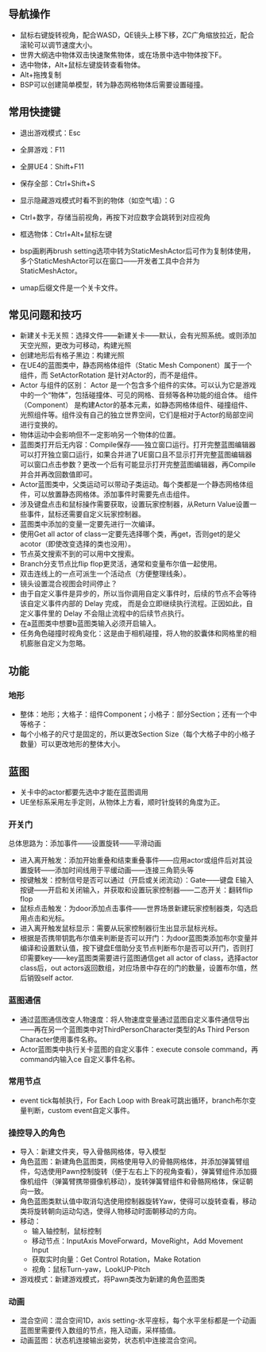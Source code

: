 ## 导航操作
  - 鼠标右键旋转视角，配合WASD，QE镜头上移下移，ZC广角缩放拉近，配合滚轮可以调节速度大小。
  - 世界大纲选中物体双击快速聚焦物体，或在场景中选中物体按下F。
  - 选中物体，Alt+鼠标左键旋转查看物体。
- Alt+拖拽复制
- BSP可以创建简单模型，转为静态网格物体后需要设置碰撞。

## 常用快捷键
- 退出游戏模式：Esc
- 全屏游戏：F11
- 全屏UE4：Shift+F11
- 保存全部：Ctrl+Shift+S 
- 显示隐藏游戏模式时看不到的物体（如空气墙）：G
- Ctrl+数字，存储当前视角，再按下对应数字会跳转到对应视角
- 框选物体：Ctrl+Alt+鼠标左键

- bsp画刷再brush setting选项中转为StaticMeshActor后可作为复制体使用，多个StaticMeshActor可以在窗口——开发者工具中合并为StaticMeshActor。
- umap后缀文件是一个关卡文件。

## 常见问题和技巧
- 新建关卡无关照：选择文件——新建关卡——默认，会有光照系统。或则添加天空光照，更改为可移动，构建光照
- 创建地形后有格子黑边：构建光照
- 在UE4的蓝图类中，静态网格体组件（Static Mesh Component）属于一个组件，而 SetActorRotation 是针对Actor的，而不是组件。
- Actor 与组件的区别：
  Actor 是一个包含多个组件的实体。可以认为它是游戏中的一个“物体”，包括碰撞体、可见的网格、音频等各种功能的组合体。
  组件（Component） 是构建Actor的基本元素，如静态网格体组件、碰撞组件、光照组件等。组件没有自己的独立世界空间，它们是相对于Actor的局部空间进行变换的。
- 物体运动中会影响但不一定影响另一个物体的位置。
- 蓝图类打开后无内容：Compile保存——独立窗口运行。打开完整蓝图编辑器可以打开独立窗口运行，如果合并进了UE窗口且不显示打开完整蓝图编辑器可以窗口点击参数？更改一个后有可能显示打开完整蓝图编辑器，再Compile并合并再改回数值即可。
- Actor蓝图类中，父类运动可以带动子类运动。每个类都是一个静态网格体组件，可以放置静态网格体。添加事件时需要先点击组件。
- 涉及键盘点击和鼠标操作需要获取，设置玩家控制器，从Return Value设置一些事件，鼠标还需要自定义玩家控制器。
- 蓝图类中添加的变量一定要先进行一次编译。
- 使用Get all actor of class一定要先选择哪个类，再get，否则get的是父acotor（即使改变选择的类也没用）。
- 节点英文搜索不到的可以用中文搜索。
- Branch分支节点比flip flop更灵活，通常和变量布尔值一起使用。
- 双击连线上的一点可派生一个活动点（方便整理线条）。
- 镜头设置混合视图会时间停止？
- 由于自定义事件是异步的，所以当你调用自定义事件时，后续的节点不会等待该自定义事件内部的 Delay 完成，
而是会立即继续执行流程。正因如此，自定义事件里的 Delay 不会阻止流程中的后续节点执行。
- 在a蓝图类中想要b蓝图类输入必须开启输入。
- 任务角色碰撞时视角变化：这是由于相机碰撞，将人物的胶囊体和网格里的相机膨胀自定义为忽略。

## 功能
### 地形
- 整体：地形；大格子：组件Component；小格子：部分Section；还有一个中等格子：
- 每个小格子的尺寸是固定的，所以更改Section Size（每个大格子中的小格子数量）可以更改地形的整体大小。

## 蓝图
- 关卡中的actor都要先选中才能在蓝图调用
- UE坐标系采用左手定则，从物体上方看，顺时针旋转的角度为正。
### 开关门
总体思路为：添加事件——设置旋转——平滑动画
- 进入离开触发：添加开始重叠和结束重叠事件——应用actor或组件后对其设置旋转——添加时间线用于平缓动画——连接三角箭头等
- 按键触发：控制信号是否可以通过（开启或关闭流动）：Gate——键盘 E输入按键——开启和关闭输入，并获取和设置玩家控制器——二态开关：翻转flip flop
- 鼠标点击触发：为door添加点击事件——世界场景新建玩家控制器类，勾选启用点击和光标。
- 进入离开触发鼠标显示：需要从玩家控制器衍生出显示鼠标光标。
- 根据是否携带钥匙布尔值来判断是否可以开门：为door蓝图类添加布尔变量并编译和设置默认值，按下键盘E借助分支节点判断布尔是否可以开门，否则打印需要key——key蓝图类需要进行蓝图通信get all actor of class，选择actor class后，out actors返回数组，对应场景中存在的门的数量，设置布尔值，然后销毁self actor.
### 蓝图通信
- 通过蓝图通信改变人物速度：将人物速度变量通过蓝图自定义事件通信导出——再在另一个蓝图类中对ThirdPersonCharacter类型的As Third Person Character使用事件名称。
- Actor蓝图类中执行关卡蓝图的自定义事件：execute console command，再command内输入ce 自定义事件名称。
### 常用节点
- event tick每帧执行，For Each Loop with Break可跳出循环，branch布尔变量判断，custom event自定义事件。

### 操控导入的角色
- 导入：新建文件夹，导入骨骼网格体，导入模型
- 角色蓝图：新建角色蓝图类，网格使用导入的骨骼网格体，并添加弹簧臂组件，勾选使用Pawn控制旋转（便于左右上下的视角查看），弹簧臂组件添加摄像机组件（弹簧臂携带摄像机移动），旋转弹簧臂组件和骨骼网格体，保证朝向一致。
- 角色蓝图类默认值中取消勾选使用控制器旋转Yaw，使得可以旋转查看，移动类将旋转朝向运动勾选，使得人物移动时面朝移动的方向。
- 移动：
  - 输入轴控制，鼠标控制
  - 移动节点：InputAxis MoveForward，MoveRight，Add Movement Input
  - 获取实时向量：Get Control Rotation，Make Rotation
  - 视角：鼠标Turn-yaw，LookUP-Pitch
- 游戏模式：新建游戏模式，将Pawn类改为新建的角色蓝图类
### 动画
- 混合空间：混合空间1D，axis setting-水平座标，每个水平坐标都是一个动画蓝图里需要传入数组的节点，拖入动画，采样插值。
- 动画蓝图：状态机连接输出姿势，状态机中连接混合空间。

